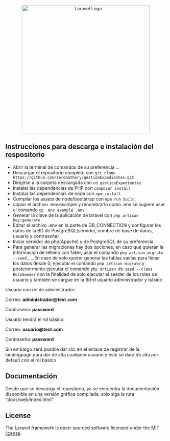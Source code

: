 <p align="center"><a href="https://laravel.com" target="_blank"><img src="https://raw.githubusercontent.com/laravel/art/master/logo-lockup/5%20SVG/2%20CMYK/1%20Full%20Color/laravel-logolockup-cmyk-red.svg" width="400" alt="Laravel Logo"></a></p>



## Instrucciones para descarga e instalación del respositorio


- Abrir la terminal de comandos de su preferencia ...
- Descargar el repositorio completo con ```git clone https://github.com/zerobathory/gestionExpedientes.git```
- Dirigirse a la carpeta descargada con ```cd gestionExpedientes```
- Instalar las dependencias de PHP con ```composer install```
- Instalar las dependencias de node con ```npm install```.
- Compilar los assets de node/bootstrap con ```npm run build```.
- copiar el archivo .env.example y renombrarlo como .env se sugiere usar el comando ```cp .env.example .env```
- Generar la clave de la aplicación de laravel con ```php artisan key:generate```
- Editar el archivo .env en la parte de DB_CONNECTION y configurar los datos de la BD de PostgreSQL(servidor, nombre de base de datos, usuario y contraseña)
- Inciar servidor de php(Apache) y de PostgreSQL de su preferencia
- Para generar las migraciones hay dos opciones, en caso que quieran la información de relleno con faker, usar el comando ```php artisan migrate --seed```......En caso de solo querer generar las tablas vacías para llenar los datos desde 0, ejecutar el comando ```php artisan migrate``` y posteriormente ejecutar el comando ```php artisan db:seed --class RoleSeeder``` con la finalidad de solo ejecutar el seeder de los roles de usuario y también se cargue en la Bd el usuario administrador y básico

Usuario con rol de administrador:
<p>Correo: <strong>administrador@test.com</strong></p>
<p>Contraseña: <strong>password</strong></p>

Usuario tendrá el rol básico:

<p>Correo: <strong>usuario@test.com</strong></p>
<p>Contraseña: <strong>password</strong></p>

Sin embargo será posible dar clic en el enlace de registrar de la landingpage para dar de alta cualquier usuario y éste se dará de alta por default con el rol básico

## Documentación

Desde que se descarga el repositorio, ya se encuentra la documentación disponible en una versión gráfica compilada, solo siga la ruta "docs/web/index.html"

## License

The Laravel framework is open-sourced software licensed under the [MIT license](https://opensource.org/licenses/MIT).
